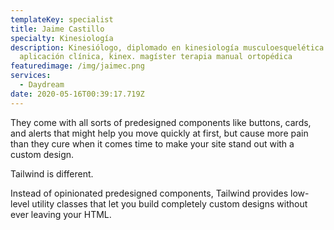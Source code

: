 ```yaml
---
templateKey: specialist
title: Jaime Castillo
specialty: Kinesiología
description: Kinesiólogo, diplomado en kinesiología musculoesquelética con
  aplicación clínica, kinex. magíster terapia manual ortopédica
featuredimage: /img/jaimec.png
services:
  - Daydream
date: 2020-05-16T00:39:17.719Z
---
```

They come with all sorts of predesigned components like buttons, cards, and alerts that might help you move quickly at first, but cause more pain than they cure when it comes time to make your site stand out with a custom design.

Tailwind is different.

Instead of opinionated predesigned components, Tailwind provides low-level utility classes that let you build completely custom designs without ever leaving your HTML.